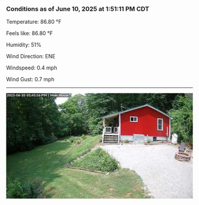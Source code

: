 ### Conditions as of June 10, 2025 at 1:51:11 PM CDT 

Temperature: 86.80 &deg;F

Feels like: 86.80 &deg;F

Humidity: 51%

Wind Direction: ENE

Windspeed: 0.4 mph

Wind Gust: 0.7 mph

---

<img src="./images/latest.jpeg"/>

